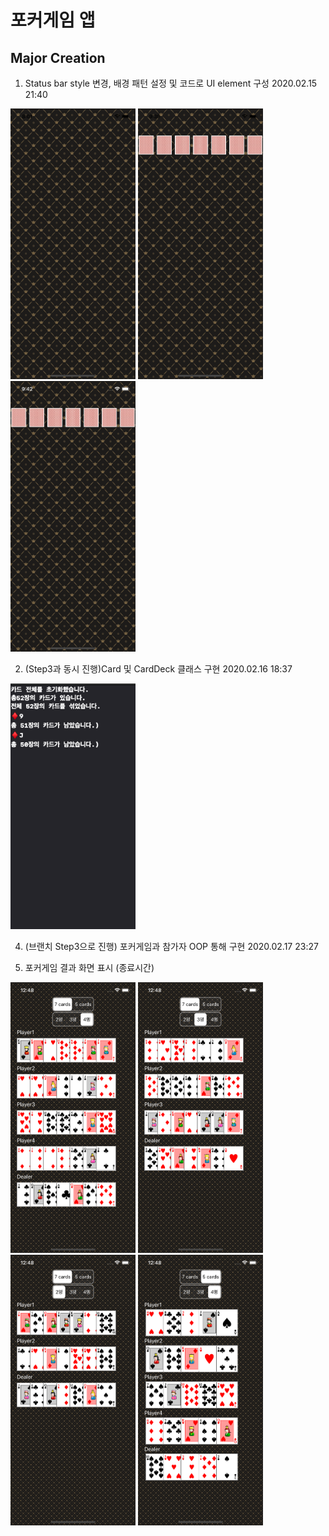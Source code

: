 # 포커게임 앱
## Major Creation
1. Status bar style 변경, 배경 패턴 설정 및 코드로 UI element 구성 2020.02.15 21:40
<p float="left">
<img src="images/step1_1.png" width="200" />
<img src="images/step1_2.png" width="200" />
<img src="images/step1_3.png" width="200" />
</p>

2. (Step3과 동시 진행)Card 및 CardDeck 클래스 구현 2020.02.16 18:37
<p float="left">
<img src="images/step2.png" width="200" />
</p>

4. (브랜치 Step3으로 진행) 포커게임과 참가자 OOP 통해 구현  2020.02.17  23:27

5. 포커게임 결과 화면 표시 (종료시간)
<p float="left">
<img src="images/step5_1.png" width="200" />
<img src="images/step5_2.png" width="200" />
<img src="images/step5_3.png" width="200" />
<img src="images/step5_4.png" width="200" />
</p>
